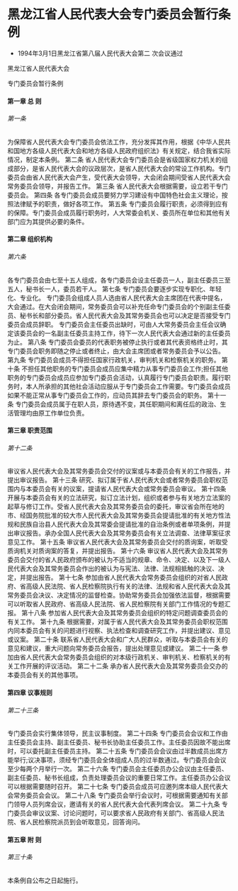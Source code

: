 # 黑龙江省人民代表大会专门委员会暂行条例

- 1994年3月1日黑龙江省第八届人民代表大会第二
  次会议通过

<!-- INFO END -->

黑龙江省人民代表大会

专门委员会暂行条例

#### 第一章 总 则

###### 第一条

为保障省人民代表大会专门委员会依法工作，充分发挥其作用，根据《中华人民共和国地方各级人民代表大会和地方各级人民政府组织法》有关规定，结合我省实际情况，制定本条例。 第二条 省人民代表大会专门委员会是省级国家权力机关的组成部分，是省人民代表大会的议政层次，是省人民代表大会的常设工作机构。专门委员会由省人民代表大会产生，受代表大会领导，大会闭会期间受省人民代表大会常务委员会领导，并报告工作。 第三条 省人民代表大会根据需要，设立若干专门委员会。 第四条 各专门委员会成员要努力学习建设有中国特色社会主义理论，按照法律赋予的职责，做好各项工作。 第五条 专门委员会履行职责，必须得到应有的保障。专门委员会成员履行职务时，人大常委会机关、委员所在单位和其他有关部门应为其提供必要的条件。

#### 第二章 组织机构

###### 第六条

各专门委员会由七至十五人组成，各专门委员会设主任委员一人，副主任委员三至五人，秘书长一人，委员若干人。 第七条 专门委员会要逐步实现专职化、年轻化、专业化。 专门委员会组成人员人选由省人民代表大会主席团在代表中提名，大会通过。在大会闭会期间，常务委员会可以补充任命专门委员会的个别副主任委员、秘书长和部分委员。省人民代表大会及其常务委员会也可以决定是否接受专门委员会成员辞职。 专门委员会主任委员出缺时，可由人大常务委员会主任会议确定该委员会的一名副主任委员主持工作，待下一次人民代表大会通过新的主任委员为止。 第八条 专门委员会委员的代表职务被停止执行或者其代表资格终止时，其专门委员会职务即随之停止或者终止，由大会主席团或者常务委员会予以公告。 第九条 专门委员会成员不得担任国家行政机关，审判机关和检察机关的职务。 第十条 不担任其他职务的专门委员会成员应集中精力从事专门委员会工作;担任其他职务的专门委员会成员应参加专门委员会活动，认真履行专门委员会职责。履行职务时，本人所承担的其他社会活动应服从于专门委员会工作需要。专门委员会成员如果不能正常从事专门委员会工作的，应动员其辞去专门委员会的职务。 第十一条 专门委员会成员属于在职人员，原待遇不变，其任职期间和离任后的政治、生活管理均由原工作单位负责。

#### 第三章 职责范围

###### 第十二条

审议省人民代表大会及其常务委员会交付的议案或与本委员会有关的工作报告，并提出审议报告。 第十三条 研究、拟订属于省人民代表大会或者常务委员会职权范围内与本委员会有关的议案，提请省人民代表大会或常务委员会审议。 第十四条 开展与本委员会有关的立法研究，拟订立法计划，组织或者参与有关地方立法案的起草与修订工作。受省人民代表大会及其常务委员会的委托，审议省会所在地的市、经国务院批准的较大市人民代表大会及其常务委员会提请批准的有关地方性法规和民族自治县人民代表大会及其常委会提请批准的自治条例或者单项条例，并提出审议报告。承办全国人民代表大会及其常务委员会有关立法调查、法律草案征求意见工作。 第十五条 审议省人民代表大会及其常务委员会交付的质询案，听取受质询机关对质询案的答复，并提出报告。 第十六条 审议省人民代表大会及其常务委员会交付的省人民政府颁布的被认为不适当的规章、命令、决定、以及下一级人民代表大会及其常务委员会作出的被认为与宪法、法律、法规相抵触的决议、决定，并提出报告。 第十七条 参加由省人民代表大会常务委员会组织的对省人民政府、省高级人民法院、省人民检察院执行有关的法律、法规和省人民代表大会及其常务委员会决议、决定情况的监督检查。协助常务委员会加强依法监督，根据需要可以听取省人民政府、省高级人民法院、省人民检察院有关部门工作情况的专题汇报。 第十八条 参加省人民代表大会及其常务委员会组织的特定问题调查委员会的有关工作。 第十九条 根据需要，对属于省人民代表大会及其常务委员会职权范围内同本委员会有关的问题进行视察、执法检查和调查研究工作，并提出建议、意见或议案。 第二十条 联系省人民代表大会和广大人民群众，听取与本委员会有关的意见和建议，重大问题向常务委员会报告，提出处理意见或建议。 第二十一条 参加由省人民代表大会常务委员会组织的对本级行政机关、审判机关、检察机关的有关工作开展的评议活动。 第二十二条 承办省人民代表大会及其常务委员会交办的本委员会有关的其他事项。

#### 第四章 议事规则

###### 第二十三条

专门委员会实行集体领导，民主议事制度。 第二十四条 专门委员会会议和工作由主任委员会主持、副主任委员、秘书长协助主任委员工作。主任委员因故不能出席时，可以委托副主任委员主持。 第二十五条 专门委员会会议由过半数成员出席方能举行;议决事项，须经专门委员会全体组成人员的过半数通过。专门委员会会议至少每两个月举行一次。 第二十六条 专门委员会主任委员办公会议由主任委员、副主任委员、秘书长组成，负责处理委员会议的重要日常工作。主任委员办公会议可以根据需要随时召开。 第二十七条 专门委员会成员可应邀列席本级人民代表大会常务委员会会议。 第二十八条 专门委员会举行会议时，可根据需要通知有关部门领导人员列席会议，邀请有关的省人民代表大会代表列席会议。 第二十九条 专门委员会审议议案、讨论问题时，可以要求省人民政府有关部门、省高级人民法院、省人民检察院派员到会听取意见，回答询问。

#### 第五章 附 则

###### 第三十条

本条例自公布之日起施行。
